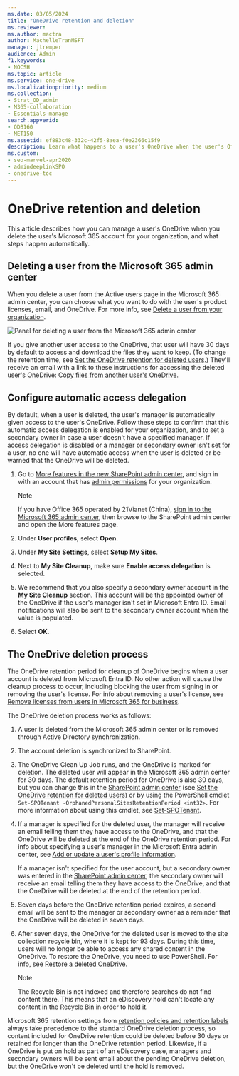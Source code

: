 ```yaml
---
ms.date: 03/05/2024
title: "OneDrive retention and deletion"
ms.reviewer: 
ms.author: mactra
author: MachelleTranMSFT
manager: jtremper
audience: Admin
f1.keywords:
- NOCSH
ms.topic: article
ms.service: one-drive
ms.localizationpriority: medium
ms.collection: 
- Strat_OD_admin
- M365-collaboration
- Essentials-manage
search.appverid:
- ODB160
- MET150
ms.assetid: ef883c48-332c-42f5-8aea-f0e2366c15f9
description: Learn what happens to a user's OneDrive when the user's Office 365 account for the organization is deleted.
ms.custom: 
- seo-marvel-apr2020
- admindeeplinkSPO
- onedrive-toc
---
```


# OneDrive retention and deletion

This article describes how you can manage a user's OneDrive when you delete the user's Microsoft 365 account for your organization, and what steps happen automatically.
  
## Deleting a user from the Microsoft 365 admin center

When you delete a user from the Active users page in the Microsoft 365 admin center, you can choose what you want to do with the user's product licenses, email, and OneDrive. For more info, see [Delete a user from your organization](/office365/admin/add-users/delete-a-user).

![Panel for deleting a user from the Microsoft 365 admin center](media/delete-user-m365.png)

If you give another user access to the OneDrive, that user will have 30 days by default to access and download the files they want to keep. (To change the retention time, see [Set the OneDrive retention for deleted users](set-retention.md).) They'll receive an email with a link to these instructions for accessing the deleted user's OneDrive: [Copy files from another user's OneDrive](https://support.office.com/article/7eb33f7d-6540-488f-afaf-56043828e47b.aspx).
  
## Configure automatic access delegation

By default, when a user is deleted, the user's manager is automatically given access to the user's OneDrive. Follow these steps to confirm that this automatic access delegation is enabled for your organization, and to set a secondary owner in case a user doesn't have a specified manager. If access delegation is disabled or a manager or secondary owner isn't set for a user, no one will have automatic access when the user is deleted or be warned that the OneDrive will be deleted.
  
1. Go to <a href="https://go.microsoft.com/fwlink/?linkid=2185077" target="_blank">More features in the new SharePoint admin center</a>, and sign in with an account that has [admin permissions](/sharepoint/sharepoint-admin-role) for your organization.

    >[!Note]
    >If you have Office 365 operated by 21Vianet (China), [sign in to the Microsoft 365 admin center](https://go.microsoft.com/fwlink/p/?linkid=850627), then browse to the SharePoint admin center and open the More features page.

2. Under **User profiles**, select **Open**.

3. Under **My Site Settings**, select **Setup My Sites**.

4. Next to **My Site Cleanup**, make sure **Enable access delegation** is selected.

5. We recommend that you also specify a secondary owner account in the **My Site Cleanup** section. This account will be the appointed owner of the OneDrive if the user's manager isn't set in Microsoft Entra ID. Email notifications will also be sent to the secondary owner account when the value is populated.

6. Select **OK**.
  
## The OneDrive deletion process

The OneDrive retention period for cleanup of OneDrive begins when a user account is deleted from Microsoft Entra ID. No other action will cause the cleanup process to occur, including blocking the user from signing in or removing the user's license. For info about removing a user's license, see [Remove licenses from users in Microsoft 365 for business](/office365/admin/subscriptions-and-billing/remove-licenses-from-users).

The OneDrive deletion process works as follows:

1. A user is deleted from the Microsoft 365 admin center or is removed through Active Directory synchronization.

2. The account deletion is synchronized to SharePoint.

3. The OneDrive Clean Up Job runs, and the OneDrive is marked for deletion. The deleted user will appear in the Microsoft 365 admin center for 30 days. The default retention period for OneDrive is also 30 days, but you can change this in the <a href="https://go.microsoft.com/fwlink/?linkid=2185219" target="_blank">SharePoint admin center</a> (see [Set the OneDrive retention for deleted users](set-retention.md)) or by using the PowerShell cmdlet `Set-SPOTenant -OrphanedPersonalSitesRetentionPeriod <int32>`. For more information about using this cmdlet, see [Set-SPOTenant](/powershell/module/sharepoint-online/set-spotenant).

4. If a manager is specified for the deleted user, the manager will receive an email telling them they have access to the OneDrive, and that the OneDrive will be deleted at the end of the OneDrive retention period. For info about specifying a user's manager in the Microsoft Entra admin center, see [Add or update a user's profile information](/azure/active-directory/fundamentals/active-directory-users-profile-azure-portal).

    If a manager isn't specified for the user account, but a secondary owner was entered in the <a href="https://go.microsoft.com/fwlink/?linkid=2185219" target="_blank">SharePoint admin center</a>, the secondary owner will receive an email telling them they have access to the OneDrive, and that the OneDrive will be deleted at the end of the retention period.

5. Seven days before the OneDrive retention period expires, a second email will be sent to the manager or secondary owner as a reminder that the OneDrive will be deleted in seven days.

6. After seven days, the OneDrive for the deleted user is moved to the site collection recycle bin, where it is kept for 93 days. During this time, users will no longer be able to access any shared content in the OneDrive. To restore the OneDrive, you need to use PowerShell. For info, see [Restore a deleted OneDrive](restore-deleted-onedrive.md).

    > [!NOTE]
    > The Recycle Bin is not indexed and therefore searches do not find content there. This means that an eDiscovery hold can't locate any content in the Recycle Bin in order to hold it. 
  
Microsoft 365 retention settings from [retention policies and retention labels](/microsoft-365/compliance/retention) always take precedence to the standard OneDrive deletion process, so content included for OneDrive retention could be deleted before 30 days or retained for longer than the OneDrive retention period. Likewise, if a OneDrive is put on hold as part of an eDiscovery case, managers and secondary owners will be sent email about the pending OneDrive deletion, but the OneDrive won't be deleted until the hold is removed. <br>
